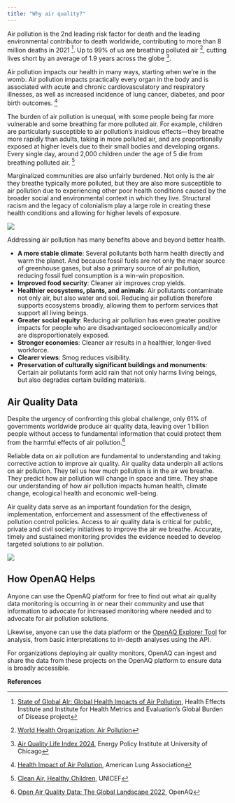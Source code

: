 ```yaml
---
title: "Why air quality?"
---
```


Air pollution is the 2nd leading risk factor for death and the leading environmental contributor to death worldwide, contributing to more than 8 million deaths in 2021 [^1]. Up to 99% of us are breathing polluted air [^2], cutting lives short by an average of 1.9 years across the globe [^3].

Air pollution impacts our health in many ways, starting when we’re in the womb. Air pollution impacts practically every organ in the body and is associated with acute and chronic cardiovasculatory and respiratory illnesses, as well as increased incidence of lung cancer, diabetes, and poor birth outcomes. [^4]

The burden of air pollution is unequal, with some people being far more vulnerable and some breathing far more polluted air. For example, children are particularly susceptible to air pollution’s insidious effects—they breathe more rapidly than adults, taking in more polluted air, and are proportionally exposed at higher levels due to their small bodies and developing organs. Every single day, around 2,000 children under the age of 5 die from breathing polluted air. [^5]

Marginalized communities are also unfairly burdened. Not only is the air they breathe typically more polluted, but they are also more susceptible to air pollution due to experiencing other poor health conditions caused by the broader social and environmental context in which they live. Structural racism and the legacy of colonialism play a large role in creating these health conditions and allowing for higher levels of exposure.

![](@assets/images/smokestacks.webp)

Addressing air pollution has many benefits above and beyond better health.

- **A more stable climate**: Several pollutants both harm health directly and warm the planet. And because fossil fuels are not only the major source of greenhouse gases, but also a primary source of air pollution, reducing fossil fuel consumption is a win-win proposition.
- **Improved food security**: Cleaner air improves crop yields.
- **Healthier ecosystems, plants, and animals**: Air pollutants contaminate not only air, but also water and soil. Reducing air pollution therefore supports ecosystems broadly, allowing them to perform services that support all living beings.
- **Greater social equity**: Reducing air pollution has even greater positive impacts for people who are disadvantaged socioeconomically and/or are disproportionately exposed.
- **Stronger economies**: Cleaner air results in a healthier, longer-lived workforce.
- **Clearer views**: Smog reduces visibility.
- **Preservation of culturally significant buildings and monuments**: Certain air pollutants form acid rain that not only harms living beings, but also degrades certain building materials.

## Air Quality Data

Despite the urgency of confronting this global challenge, only 61% of governments worldwide produce air quality data, leaving over 1 billion people without access to fundamental information that could protect them from the harmful effects of air pollution.[^6]

Reliable data on air pollution are fundamental to understanding and taking corrective action to improve air quality. Air quality data underpin all actions on air pollution. They tell us how much pollution is in the air we breathe. They predict how air pollution will change in space and time. They shape our understanding of how air pollution impacts human health, climate change, ecological health and economic well-being.

Air quality data serve as an important foundation for the design, implementation, enforcement and assessment of the effectiveness of pollution control policies. Access to air quality data is critical for public, private and civil society initiatives to improve the air we breathe. Accurate, timely and sustained monitoring provides the evidence needed to develop targeted solutions to air pollution.

![](@assets/images/monitor.webp)

## How OpenAQ Helps

Anyone can use the OpenAQ platform for free to find out what air quality data monitoring is occurring in or near their community and use that information to advocate for increased monitoring where needed and to advocate for air pollution solutions.

Likewise, anyone can use the data platform or the [OpenAQ Explorer Tool](https://explore.openaq.org/) for analysis, from basic interpretations to in-depth analyses using the API.

For organizations deploying air quality monitors, OpenAQ can ingest and share the data from these projects on the OpenAQ platform to ensure data is broadly accessible.

**References**

[^1]: [State of Global AIr: Global Health Impacts of Air Pollution](https://www.stateofglobalair.org/resources/report/state-global-air-report-2024), Health Effects Institute and Institute for Health Metrics and Evaluation’s Global Burden of Disease project
[^2]: [World Health Organization: Air Pollution](https://www.who.int/health-topics/air-pollution#tab=tab_1)
[^3]: [Air Quality Life Index 2024](https://aqli.epic.uchicago.edu/news/air-pollution-remains-the-greatest-external-risk-to-human-health-as-most-countries-fail-to-set-or-meet-their-own-standards-for-clean-air/?mc_cid=70fac43a52&mc_eid=a14722961c), Energy Policy Institute at University of Chicago
[^4]: [Health Impact of Air Pollution](https://www.lung.org/research/sota/health-risks), American Lung Association
[^5]: [Clean Air, Healthy Children](https://www.unicef.org/reports/clean-air-healthy-children-agenda-action)[](https://iris.who.int/bitstream/handle/10665/275545/WHO-CED-PHE-18.01-eng.pdf?ua=1), UNICEF
[^6]: [Open Air Quality Data: The Global Landscape 2022](https://openaq.org/about/initiatives/publications/), OpenAQ
